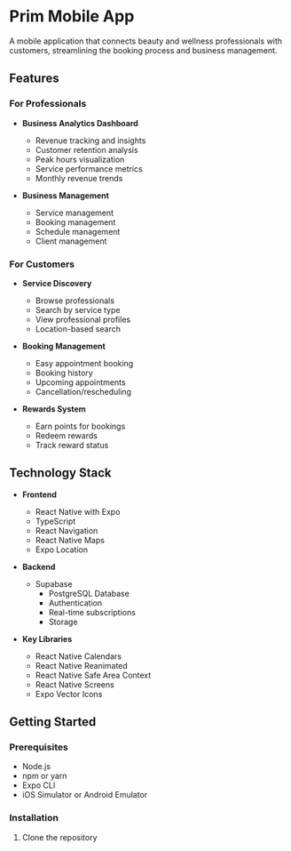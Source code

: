 # Prim Mobile App

A mobile application that connects beauty and wellness professionals with customers, streamlining the booking process and business management.

## Features

### For Professionals
- **Business Analytics Dashboard**
  - Revenue tracking and insights
  - Customer retention analysis
  - Peak hours visualization
  - Service performance metrics
  - Monthly revenue trends

- **Business Management**
  - Service management
  - Booking management
  - Schedule management
  - Client management

### For Customers
- **Service Discovery**
  - Browse professionals
  - Search by service type
  - View professional profiles
  - Location-based search

- **Booking Management**
  - Easy appointment booking
  - Booking history
  - Upcoming appointments
  - Cancellation/rescheduling

- **Rewards System**
  - Earn points for bookings
  - Redeem rewards
  - Track reward status

## Technology Stack

- **Frontend**
  - React Native with Expo
  - TypeScript
  - React Navigation
  - React Native Maps
  - Expo Location

- **Backend**
  - Supabase
    - PostgreSQL Database
    - Authentication
    - Real-time subscriptions
    - Storage

- **Key Libraries**
  - React Native Calendars
  - React Native Reanimated
  - React Native Safe Area Context
  - React Native Screens
  - Expo Vector Icons

## Getting Started

### Prerequisites
- Node.js
- npm or yarn
- Expo CLI
- iOS Simulator or Android Emulator

### Installation
1. Clone the repository
